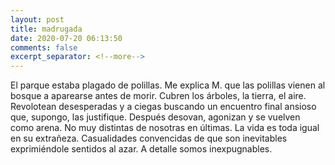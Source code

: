 ```yaml
---
layout: post
title: madrugada
date: 2020-07-20 06:13:50
comments: false
excerpt_separator: <!--more-->
---
```


El parque estaba plagado de polillas. Me explica M. que las polillas vienen al bosque a aparearse antes de morir. Cubren los árboles, la tierra, el aire. Revolotean desesperadas y a ciegas buscando un encuentro final ansioso que, supongo, las justifique. Después desovan, agonizan y se vuelven como arena. No muy distintas de nosotras en últimas. La vida es toda igual en su extrañeza. Casualidades convencidas de que son inevitables exprimiéndole sentidos al azar. A detalle somos inexpugnables.
